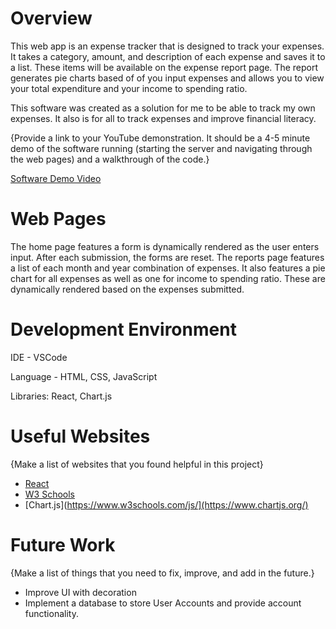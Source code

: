 # Overview

This web app is an expense tracker that is designed to track your expenses. It takes a category, amount, and description of each expense and saves it to a list. These items will be available on the expense report page.
The report generates pie charts based of of you input expenses and allows you to view your total expenditure and your income to spending ratio.

This software was created as a solution for me to be able to track my own expenses. It also is for all to track expenses and improve financial literacy.

{Provide a link to your YouTube demonstration.  It should be a 4-5 minute demo of the software running (starting the server and navigating through the web pages) and a walkthrough of the code.}

[Software Demo Video](https://youtu.be/aNAtBYFjhAw)

# Web Pages

The home page features a form is dynamically rendered as the user enters input. After each submission, the forms are reset.
The reports page features a list of each month and year combination of expenses. It also features a pie chart for all expenses as well as one for income to spending ratio. These are dynamically rendered based on the expenses submitted.

# Development Environment

IDE - VSCode

Language - HTML, CSS, JavaScript

Libraries: React, Chart.js

# Useful Websites

{Make a list of websites that you found helpful in this project}
* [React](https://react.dev/)
* [W3 Schools](https://www.w3schools.com/js/)
* [Chart.js](https://www.w3schools.com/js/](https://www.chartjs.org/)

# Future Work

{Make a list of things that you need to fix, improve, and add in the future.}
* Improve UI with decoration
* Implement a database to store User Accounts and provide account functionality.

